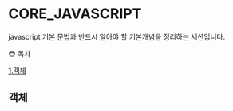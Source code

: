 # CORE_JAVASCRIPT
javascript 기본 문법과 반드시 알아야 할 기본개념을 정리하는 세션입니다.  

&#128525; 목차

[1.객체](#객체)

## 객체
